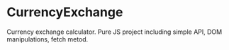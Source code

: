 # CurrencyExchange
Currency exchange calculator. Pure JS project including simple API, DOM manipulations, fetch metod.
